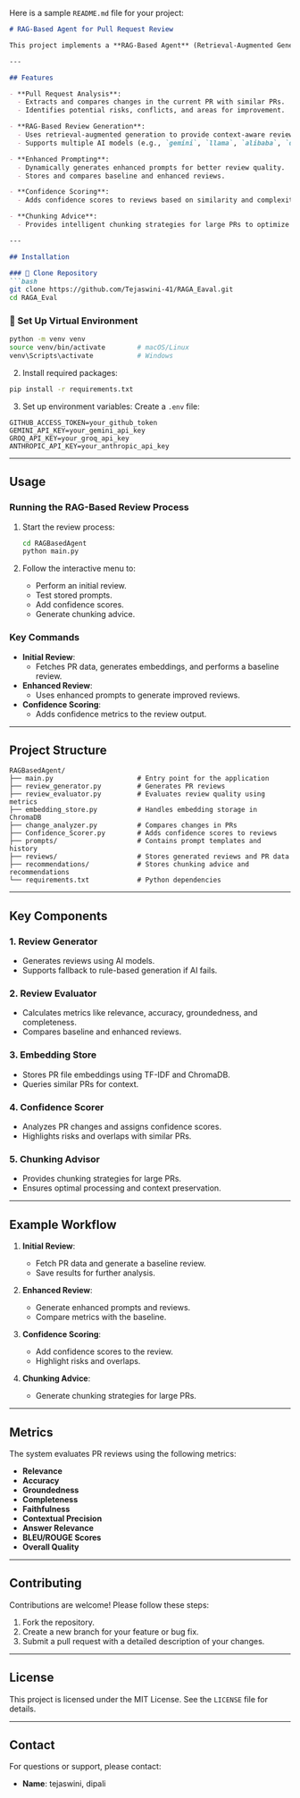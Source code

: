 Here is a sample `README.md` file for your project:

```markdown
# RAG-Based Agent for Pull Request Review

This project implements a **RAG-Based Agent** (Retrieval-Augmented Generation) to automate and enhance the process of reviewing pull requests (PRs) in software repositories. The system leverages advanced AI models to generate detailed, actionable feedback for PRs by analyzing code changes, comparing them with similar PRs, and evaluating the quality of the changes using custom metrics.

---

## Features

- **Pull Request Analysis**:
  - Extracts and compares changes in the current PR with similar PRs.
  - Identifies potential risks, conflicts, and areas for improvement.

- **RAG-Based Review Generation**:
  - Uses retrieval-augmented generation to provide context-aware reviews.
  - Supports multiple AI models (e.g., `gemini`, `llama`, `alibaba`, `deepseek`).

- **Enhanced Prompting**:
  - Dynamically generates enhanced prompts for better review quality.
  - Stores and compares baseline and enhanced reviews.

- **Confidence Scoring**:
  - Adds confidence scores to reviews based on similarity and complexity metrics.

- **Chunking Advice**:
  - Provides intelligent chunking strategies for large PRs to optimize processing.

---

## Installation

### 🔽 Clone Repository
```bash
git clone https://github.com/Tejaswini-41/RAGA_Eaval.git
cd RAGA_Eval
```

### 🧪 Set Up Virtual Environment
```bash
python -m venv venv
source venv/bin/activate        # macOS/Linux
venv\Scripts\activate           # Windows
```

2. Install required packages:
```bash
pip install -r requirements.txt
```

3. Set up environment variables:
Create a `.env` file:
```env
GITHUB_ACCESS_TOKEN=your_github_token
GEMINI_API_KEY=your_gemini_api_key
GROQ_API_KEY=your_groq_api_key
ANTHROPIC_API_KEY=your_anthropic_api_key
``` 

---

## Usage

### Running the RAG-Based Review Process

1. Start the review process:
   ```bash
   cd RAGBasedAgent 
   python main.py
   ```

2. Follow the interactive menu to:
   - Perform an initial review.
   - Test stored prompts.
   - Add confidence scores.
   - Generate chunking advice.

### Key Commands

- **Initial Review**:
  - Fetches PR data, generates embeddings, and performs a baseline review.
- **Enhanced Review**:
  - Uses enhanced prompts to generate improved reviews.
- **Confidence Scoring**:
  - Adds confidence metrics to the review output.

---

## Project Structure

```plaintext
RAGBasedAgent/
├── main.py                     # Entry point for the application
├── review_generator.py         # Generates PR reviews
├── review_evaluator.py         # Evaluates review quality using metrics
├── embedding_store.py          # Handles embedding storage in ChromaDB
├── change_analyzer.py          # Compares changes in PRs
├── Confidence_Scorer.py        # Adds confidence scores to reviews
├── prompts/                    # Contains prompt templates and history
├── reviews/                    # Stores generated reviews and PR data
├── recommendations/            # Stores chunking advice and recommendations
└── requirements.txt            # Python dependencies
```

---

## Key Components

### 1. **Review Generator**
- Generates reviews using AI models.
- Supports fallback to rule-based generation if AI fails.

### 2. **Review Evaluator**
- Calculates metrics like relevance, accuracy, groundedness, and completeness.
- Compares baseline and enhanced reviews.

### 3. **Embedding Store**
- Stores PR file embeddings using TF-IDF and ChromaDB.
- Queries similar PRs for context.

### 4. **Confidence Scorer**
- Analyzes PR changes and assigns confidence scores.
- Highlights risks and overlaps with similar PRs.

### 5. **Chunking Advisor**
- Provides chunking strategies for large PRs.
- Ensures optimal processing and context preservation.

---

## Example Workflow

1. **Initial Review**:
   - Fetch PR data and generate a baseline review.
   - Save results for further analysis.

2. **Enhanced Review**:
   - Generate enhanced prompts and reviews.
   - Compare metrics with the baseline.

3. **Confidence Scoring**:
   - Add confidence scores to the review.
   - Highlight risks and overlaps.

4. **Chunking Advice**:
   - Generate chunking strategies for large PRs.

---

## Metrics

The system evaluates PR reviews using the following metrics:
- **Relevance**
- **Accuracy**
- **Groundedness**
- **Completeness**
- **Faithfulness**
- **Contextual Precision**
- **Answer Relevance**
- **BLEU/ROUGE Scores**
- **Overall Quality**

---

## Contributing

Contributions are welcome! Please follow these steps:
1. Fork the repository.
2. Create a new branch for your feature or bug fix.
3. Submit a pull request with a detailed description of your changes.

---

## License

This project is licensed under the MIT License. See the `LICENSE` file for details.

---

## Contact

For questions or support, please contact:
- **Name**: tejaswini, dipali
```
